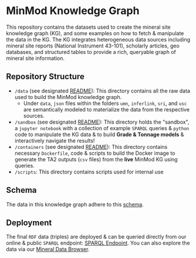 # MinMod Knowledge Graph

This repository contains the datasets used to create the mineral site knowledge graph (KG), and some examples on how to fetch & manipulate the data in the KG. The KG integrates heterogeneous data sources including mineral site reports (National Instrument 43-101), scholarly articles, geo databases, and structured tables to provide a rich, queryable graph of mineral site information.

## Repository Structure

- `/data` (see designated [README](https://github.com/DARPA-CRITICALMAAS/ta2-minmod-data/tree/main/data#readme)): This directory contains all the raw data used to build the MinMod knowledge graph.
  - Under `data`, `json` files within the folders `umn`, `inferlink`, `sri`, and `usc` are semantically modeled to materialize the data from the respective sources.
- `/sandbox` (see designated [README](https://github.com/DARPA-CRITICALMAAS/ta2-minmod-data/tree/main/sandbox#readme)): This directory holds the "sandbox", a `jupyter notebook` with a collection of example `SPARQL` queries & `python` code to manipulate the KG data & to build **Grade & Tonnage models** & interactively navigate the results!
- `/containers` (see designated [README](https://github.com/DARPA-CRITICALMAAS/ta2-minmod-data/tree/main/container#readme)): This directory contains necessary `Dockerfile`, code & scripts to build the Docker image to generate the TA2 outputs (`csv` files) from the **live** MinMod KG using queries.
- `/scripts`: This directory contains scripts used for internal use

## Schema

The data in this knowledge graph adhere to this [schema](https://github.com/DARPA-CRITICALMAAS/schemas/blob/main/ta2/README.md).

## Deployment

The final `RDF` data (triples) are deployed & can be queried directly from our online & public `SPARQL` endpoint: [SPARQL Endpoint](https://minmod.isi.edu/sparql). You can also explore the data via our [Mineral Data Browser](https://minmod.isi.edu/).
